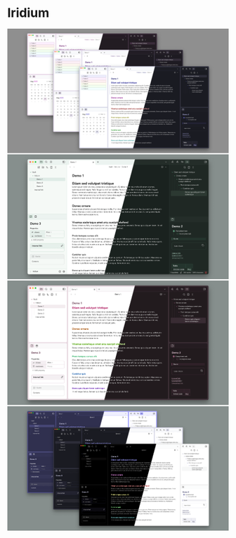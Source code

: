 # Iridium
![](Images/cover.png)
![](Images/default.png)
![](Images/style-settings.png)
![](Images/saturation-lightness.png)